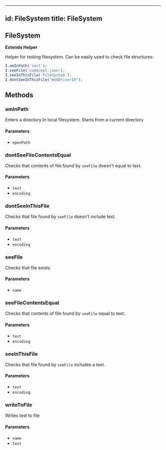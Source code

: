 -----
id: FileSystem
title: FileSystem
----

<!-- Generated by documentation.js. Update this documentation by updating the source code. -->

## FileSystem

**Extends Helper**

Helper for testing filesystem.
Can be easily used to check file structures:

```js
I.amInPath('test');
I.seeFile('codecept.json');
I.seeInThisFile('FileSystem');
I.dontSeeInThisFile("WebDriverIO");
```

## Methods

### amInPath

Enters a directory In local filesystem.
Starts from a current directory

#### Parameters

-   `openPath`  

### dontSeeFileContentsEqual

Checks that contents of file found by `seeFile` doesn't equal to text.

#### Parameters

-   `text`  
-   `encoding`  

### dontSeeInThisFile

Checks that file found by `seeFile` doesn't include text.

#### Parameters

-   `text`  
-   `encoding`  

### seeFile

Checks that file exists

#### Parameters

-   `name`  

### seeFileContentsEqual

Checks that contents of file found by `seeFile` equal to text.

#### Parameters

-   `text`  
-   `encoding`  

### seeInThisFile

Checks that file found by `seeFile` includes a text.

#### Parameters

-   `text`  
-   `encoding`  

### writeToFile

Writes test to file

#### Parameters

-   `name`  
-   `text`  
